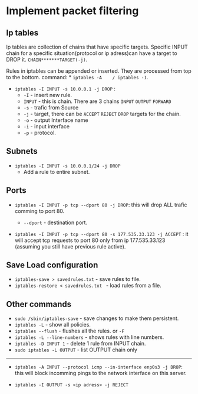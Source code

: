 # Implement packet filtering

## Ip tables

Ip tables are collection of chains that have specific targets. 
Specific INPUT chain for a specific situation(protocol or ip adress)can have a target to DROP it. `CHAIN*******TARGET(-j)`.

Rules in iptables can be appended or inserted. They are processed from top to the bottom. command:
	* `iptables -A    / iptables -I`.

* `iptables -I INPUT -s 10.0.0.1 -j DROP` :
	* `-I` - insert new rule.
	* `INPUT` - this is chain. There are 3 chains `INPUT` `OUTPUT` `FORWARD`
	* `-s` - trafic from Source 
	* `-j` - target, there can be `ACCEPT` `REJECT` `DROP` targets for the chain.
	* `-o` - output Interface name
	* `-i` - input interface
	* `-p` - protocol.


## Subnets 
* `iptables -I INPUT -s 10.0.0.1/24 -j DROP` 
	* Add a rule to entire subnet.

## Ports
* `iptables -I INPUT -p tcp --dport 80 -j DROP`: this will drop ALL trafic comming to port 80.

	* `--dport` - destination port. 

* `iptables -I INPUT -p tcp --dport 80 -s 177.535.33.123 -j ACCEPT` : it will accept tcp requests to port 80 only from ip 177.535.33.123 (assuming you still have previous rule active). 

## Save Load configuration

* `iptables-save > savedrules.txt` - save rules to file.
* `iptables-restore < savedrules.txt ` - load rules from a file.


## Other commands

* `sudo /sbin/iptables-save` - save changes to make them persistent.
* `iptables -L` - show all policies.
* `iptables --flush` - flushes all the rules. or `-F`
* `iptables -L --line-numbers` - shows rules with line numbers.
* `iptables -D INPUT 1` - delete 1 rule from INPUT chain.
* `sudo iptables -L OUTPUT` - list OUTPUT chain only

---

* `iptables -A INPUT --protocol icmp --in-interface enp0s3 -j DROP`: this will block incomming pings to the network interface on this server. 

* `iptables -I OUTPUT -s <ip adress> -j REJECT`






